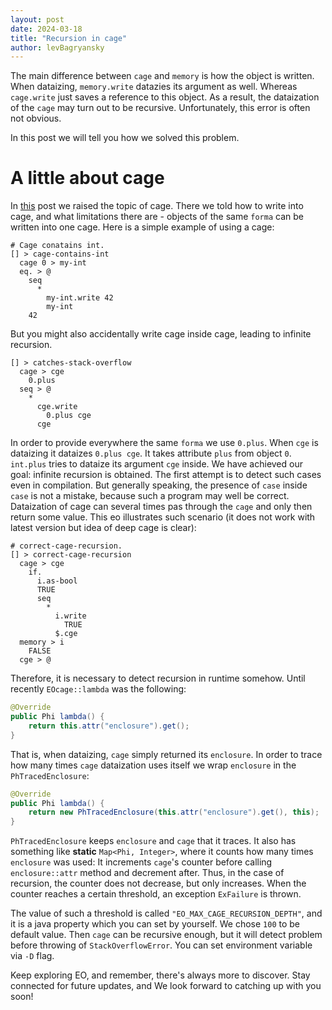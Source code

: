 ```yaml
---
layout: post
date: 2024-03-18
title: "Recursion in cage"
author: levBagryansky
---
```


The main difference between `cage` and `memory` is how the object is written.
When dataizing, `memory.write` datazies its argument as well. Whereas 
`cage.write` just saves a reference to this object. As a result, the dataization
of the `cage` may turn out to be recursive. Unfortunately, this error is often not obvious.

In this post we will tell you how we solved this problem.

<!--more-->

# A little about cage

In [this](https://news.eolang.org/2023-08-04-storing-objects-formed-differently-into-cage.html) post we 
raised the topic of cage. There we told how to write into cage, and what limitations there are -
objects of the same `forma` can be written into one cage.
Here is a simple example of using a cage:

```eo
# Cage conatains int.
[] > cage-contains-int
  cage 0 > my-int
  eq. > @
    seq
      *
        my-int.write 42
        my-int
    42
```

But you might also accidentally write cage inside cage, leading to infinite recursion.
```eo
[] > catches-stack-overflow
  cage > cge
    0.plus
  seq > @
    *
      cge.write
        0.plus cge
      cge
```
In order to provide everywhere the same `forma` we use `0.plus`.
When `cge` is dataizing it dataizes `0.plus cge`. It takes attribute `plus` from object `0`. `int.plus`
tries to dataize its argument `cge` inside. We have achieved our goal: infinite recursion is obtained.
The first attempt is to detect such cases even in compilation. But generally speaking, the presence 
of `case` inside `case` is not a mistake, because such a program may well be correct.
Dataization of cage can several times pas through the `cage` and only then return some value.
This eo illustrates such scenario (it does not work with latest version but idea of deep cage is clear):
```eo
# correct-cage-recursion.
[] > correct-cage-recursion
  cage > cge
    if.
      i.as-bool
      TRUE
      seq
        *
          i.write
            TRUE
          $.cge
  memory > i
    FALSE
  cge > @

```
Therefore, it is necessary to detect recursion in runtime somehow. Until recently `EOcage::lambda`
was the following:
```java
@Override
public Phi lambda() {
    return this.attr("enclosure").get();
}
```
That is, when dataizing, `cage` simply returned its `enclosure`. In order to trace how many times 
`cage` dataization uses itself we wrap `enclosure` in the `PhTracedEnclosure`:
```java
@Override
public Phi lambda() {
    return new PhTracedEnclosure(this.attr("enclosure").get(), this);
}
```
`PhTracedEnclosure` keeps `enclosure` and `cage` that it traces. It also has something like **static** 
`Map<Phi, Integer>`, where it counts how many times `enclosure` was used: It increments `cage`'s 
counter before calling `enclosure::attr` method and decrement after. Thus, in the case of recursion, 
the counter does not decrease, but only increases. When the counter reaches a certain threshold, an
exception `ExFailure` is thrown. 

The value of such a threshold is called `"EO_MAX_CAGE_RECURSION_DEPTH"`, and it is a java property 
which you can set by yourself. We chose `100` to be default value. Then `cage` can be
recursive enough, but it will detect problem before throwing of `StackOverflowError`. You can 
set environment  variable via `-D` flag.

Keep exploring EO, and remember, there's always more to discover. Stay connected for future updates, 
and We look forward to catching up with you soon!
